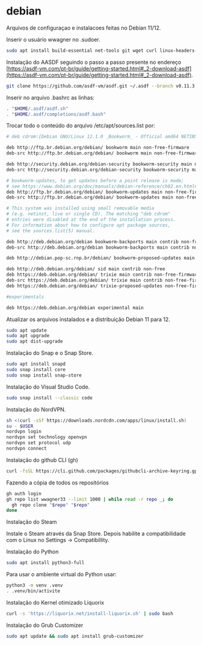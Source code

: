  # debian
Arquivos de configuraçao e instalacoes feitas no Debian 11/12.

Inserir o usuário wwagner no .sudoer.

```sh
sudo apt install build-essential net-tools git wget curl linux-headers-$(uname -r) manpages-dev
```
Instalação do AASDF seguindo o passo a passo presente no endereço [https://asdf-vm.com/pt-br/guide/getting-started.html#_2-download-asdf](https://asdf-vm.com/pt-br/guide/getting-started.html#_2-download-asdf).

```sh
git clone https://github.com/asdf-vm/asdf.git ~/.asdf --branch v0.11.3

```
Inserir no arquivo .bashrc as linhas:

```sh
. "$HOME/.asdf/asdf.sh"
. "$HOME/.asdf/completions/asdf.bash"
```

Trocar todo o conteúdo do arquivo /etc/apt/sources.list por:

```sh
# deb cdrom:[Debian GNU/Linux 12.1.0 _Bookworm_ - Official amd64 NETINST with firmware 20230722-10:48]/ bookworm main non-free-firmware

deb http://ftp.br.debian.org/debian/ bookworm main non-free-firmware
deb-src http://ftp.br.debian.org/debian/ bookworm main non-free-firmware

deb http://security.debian.org/debian-security bookworm-security main non-free-firmware
deb-src http://security.debian.org/debian-security bookworm-security main non-free-firmware

# bookworm-updates, to get updates before a point release is made;
# see https://www.debian.org/doc/manuals/debian-reference/ch02.en.html#_updates_and_backports
deb http://ftp.br.debian.org/debian/ bookworm-updates main non-free-firmware
deb-src http://ftp.br.debian.org/debian/ bookworm-updates main non-free-firmware

# This system was installed using small removable media
# (e.g. netinst, live or single CD). The matching "deb cdrom"
# entries were disabled at the end of the installation process.
# For information about how to configure apt package sources,
# see the sources.list(5) manual.

deb http://deb.debian.org/debian bookworm-backports main contrib non-free
deb-src http://deb.debian.org/debian bookworm-backports main contrib non-free

deb http://debian.pop-sc.rnp.br/debian/ bookworm-proposed-updates main contrib non-free non-free-firmware

deb http://deb.debian.org/debian/ sid main contrib non-free
deb https://deb.debian.org/debian/ trixie main contrib non-free-firmware non-free
deb-src https://deb.debian.org/debian/ trixie main contrib non-free-firmware non-free #Added by software-properties
deb https://deb.debian.org/debian/ trixie-proposed-updates non-free-firmware contrib main non-free

#experimentals

deb https://deb.debian.org/debian experimental main

``` 
Atualizar os arquivos instalados e a distribuição Debian 11 para 12.

```sh
sudo apt update
sudo apt upgrade
sudo apt dist-upgrade
``` 

Instalação do Snap e o Snap Store.


```sh
sudo apt install snapd
sudo snap install core
sudo snap install snap-store
``` 
Instalação do Visual Studio Code.


```sh
sudo snap install --classic code
```
Instalação do NordVPN.

```sh
sh <(curl -sSf https://downloads.nordcdn.com/apps/linux/install.sh)
su - $USER
nordvpn login
nordvpn set technology openvpn
nordvpn set protocol udp
nordvpn connect
```
Instalação do github CLI (gh)
```sh
curl -fsSL https://cli.github.com/packages/githubcli-archive-keyring.gpg | sudo dd of=/usr/share/keyrings/githubcli-archive-keyring.gpg && sudo chmod go+r /usr/share/keyrings/githubcli-archive-keyring.gpg && echo "deb [arch=$(dpkg --print-architecture) signed-by=/usr/share/keyrings/githubcli-archive-keyring.gpg] https://cli.github.com/packages stable main" | sudo tee /etc/apt/sources.list.d/github-cli.list > /dev/null && sudo apt update && sudo apt install gh -y

```
Fazendo a cópia de todos os repositórios
```sh
gh auth login
gh repo list wwagner33 --limit 1000 | while read -r repo _; do
  gh repo clone "$repo" "$repo"
done
```
Instalação do Steam

Instale o Steam através da Snap Store. Depois habilite a compatibilidade com o Linux no Settings -> Compatibillity. 

Instalação do Python
```sh
sudo apt install python3-full
```
Para usar o ambiente virtual do Python usar:
```sh
python3 -m venv .venv
. .venv/bin/activite
```

Instalação do Kernel otimizado Liquorix
```sh
curl -s 'https://liquorix.net/install-liquorix.sh' | sudo bash
```
Instalação do Grub Customizer
```sh
sudo apt update && sudo apt install grub-customizer
```
